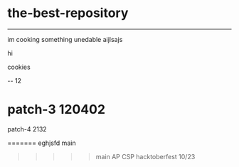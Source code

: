 # the-best-repository
_____________
im cooking something unedable
aijlsajs

hi 

cookies

--
12

patch-3
120402
=======



patch-4
2132

=======
eghjsfd
main
>>>>> main
AP CSP
hacktoberfest 10/23
>>>>> 
